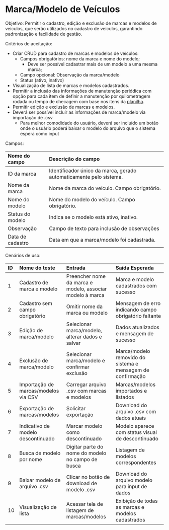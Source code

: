 # **Marca/Modelo de Veículos**

Objetivo: Permitir o cadastro, edição e exclusão de marcas e modelos de veículos, que serão utilizados no cadastro de veículos, garantindo padronização e facilidade de gestão.

Critérios de aceitação:

* Criar CRUD para cadastro de marcas e modelos de veículos:  
  * Campos obrigatórios: nome da marca e nome do modelo;  
    * Deve ser possível cadastrar mais de um modelo a uma mesma marca;  
  * Campo opcional: Observação da marca/modelo  
  * Status (ativo, inativo)  
* Visualização de lista de marcas e modelos cadastrados.  
* Permitir a inclusão das informações de manutenção periódica com opção para cada item de definir a manutenção por quilometragem rodada ou tempo de checagem com base nos itens da [planilha](https://docs.google.com/spreadsheets/d/1_jSwcB8duDvUB8IAbchX5B-tI1CNLdJHVpZ7cDdeC5A/edit?usp=sharing).  
* Permitir edição e exclusão de marcas e modelos.  
* Deverá ser possível incluir as informações de marca/modelo via importação de .csv  
  * Para melhor comodidade do usuário, deverá ser incluído um botão onde o usuário poderá baixar o modelo do arquivo que o sistema espera como input

Campos:

| Nome do campo | Descrição do campo |
| :---- | :---- |
| ID da marca | Identificador único da marca, gerado automaticamente pelo sistema. |
| Nome da marca | Nome da marca do veículo. Campo obrigatório. |
| Nome do modelo | Nome do modelo do veículo. Campo obrigatório. |
| Status do modelo | Indica se o modelo está ativo, inativo. |
| Observação | Campo de texto para inclusão de observações |
| Data de cadastro | Data em que a marca/modelo foi cadastrada. |

Cenários de uso:

| ID | Nome do teste | Entrada | Saída Esperada |
| :---- | :---- | :---- | :---- |
| 1 | Cadastro de marca e modelo | Preencher nome da marca e modelo, associar modelo à marca | Marca e modelo cadastrados com sucesso |
| 2 | Cadastro sem campo obrigatório | Omitir nome da marca ou modelo | Mensagem de erro indicando campo obrigatório faltante |
| 3 | Edição de marca/modelo | Selecionar marca/modelo, alterar dados e salvar | Dados atualizados e mensagem de sucesso |
| 4 | Exclusão de marca/modelo | Selecionar marca/modelo e confirmar exclusão | Marca/modelo removido do sistema e mensagem de confirmação |
| 5 | Importação de marcas/modelos via CSV | Carregar arquivo .csv com marcas e modelos | Marcas/modelos importados e listados |
| 6 | Exportação de marcas/modelos | Solicitar exportação | Download do arquivo .csv com dados atuais |
| 7 | Indicativo de modelo descontinuado | Marcar modelo como descontinuado | Modelo aparece com status visual de descontinuado |
| 8 | Busca de modelo por nome | Digitar parte do nome do modelo no campo de busca | Listagem de modelos correspondentes |
| 9 | Baixar modelo de arquivo .csv | Clicar no botão de download de modelo .csv | Download do arquivo modelo para input de dados |
| 10 | Visualização de lista | Acessar tela de listagem de marcas/modelos | Exibição de todas as marcas e modelos cadastrados |

